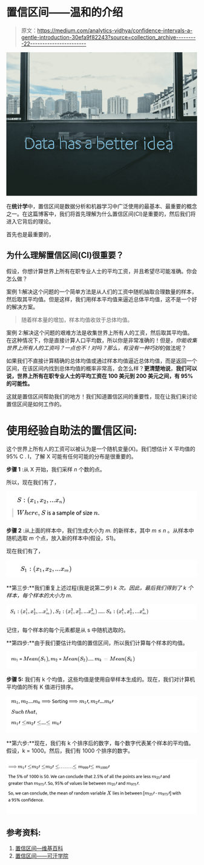 # 置信区间——温和的介绍

> 原文：<https://medium.com/analytics-vidhya/confidence-intervals-a-gentle-introduction-30efa9f82243?source=collection_archive---------22----------------------->

![](img/c5618d1b4e79f24ed191ac7fa2bc109c.png)

在**统计学**中，置信区间是数据分析和机器学习中广泛使用的最基本、最重要的概念之一。在这篇博客中，我们将首先理解为什么置信区间(CI)是重要的，然后我们将进入它背后的理论。

首先也是最重要的，

## **为什么理解置信区间(CI)很重要？**

假设，你想计算世界上所有在职专业人士的平均工资，并且希望尽可能准确。你会怎么做？

案例 1:解决这个问题的一个简单方法是从人们的工资中随机抽取合理数量的样本，然后取其平均值。但是这样，我们用样本平均值来逼近总体平均值，这不是一个好的解决方案。

> 随着样本量的增加，样本均值收敛于总体均值。

案例 2:解决这个问题的艰难方法是收集世界上所有人的工资，然后取其平均值。在这种情况下，你是直接计算人口平均数，所以你是非常准确的！但是，*你能收集世界上所有人的工资吗？一点也不！对吗？*那么，有没有一种*巧妙*的做法呢？

如果我们不直接计算精确的总体均值或通过样本均值逼近总体均值，而是返回一个区间，在该区间内找到总体均值的概率非常高，会怎么样？**更清楚地说**，**我们可以说，世界上所有在职专业人士的平均工资在 100 美元到 200 美元之间，有 95%的可能性。**

这就是置信区间帮助我们的地方！我们知道置信区间的重要性，现在让我们来讨论置信区间是如何工作的。

# 使用经验自助法的置信区间:

这个世界上所有人的工资可以被认为是一个随机变量(X)。我们想估计 X 平均值的 95% C . I，了解 X 可能有任何可能的分布是很重要的。

**步骤 1** :从 X 开始，我们采样 *n* 个数的点。

所以，现在我们有了，

![](img/05531892b9620517d981a198cb011af3.png)

**步骤 2** :从上面的样本中，我们生成大小为 *m.* 的新样本，其中 *m* ≤ *n* 。从样本中随机选取 *m* 个点，放入新的样本中(假设，S1)。

现在我们有了，

![](img/11b22f023d6fb84a49512b029a501f16.png)

**第三步:**我们重复上述过程(我是说第二步) *k 次。因此，最后我们得到了 *k 个*样本，每个样本的大小为 *m.**

![](img/c73260943e9ad1e78ac8df409948af23.png)

记住，每个样本的每个元素都是从 s 中随机选取的。

**第四步:**由于我们要估计均值的置信区间，所以我们计算每个样本的均值。

![](img/a84a235facac7156503958681cd6dd9f.png)

**步骤 5:** 我们有 k 个均值，这些均值是使用自举样本生成的。现在，我们对计算机平均值的所有 K 值进行排序。

![](img/52ccc646c0eda39235ffe1ef16796f15.png)

**第六步:**现在，我们有 k 个排序后的数字，每个数字代表某个样本的平均值。假设，k = 1000。然后，我们有 1000 个排序的数字。

![](img/da062bcbe6ac9074fc86f71bcf2aff9e.png)

## 参考资料:

1.  [置信区间—维基百科](https://en.wikipedia.org/wiki/Confidence_interval#:~:text=In%20statistics%2C%20a%20confidence%20interval,is%20in%20the%20proposed%20range.)
2.  [置信区间——可汗学院](https://www.khanacademy.org/math/statistics-probability/confidence-intervals-one-sampl)